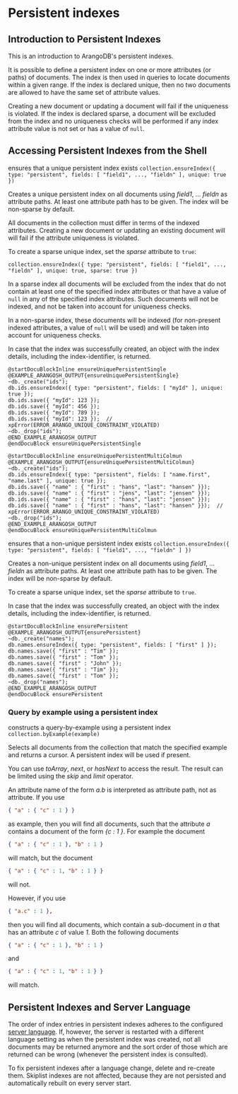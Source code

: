Persistent indexes
==================


Introduction to Persistent Indexes
----------------------------------

This is an introduction to ArangoDB's persistent indexes.

It is possible to define a persistent index on one or more attributes (or paths)
of documents. The index is then used in queries to locate documents within a given range. 
If the index is declared unique, then no two documents are allowed to have the same 
set of attribute values.

Creating a new document or updating a document will fail if the uniqueness is violated. 
If the index is declared sparse, a document will be excluded from the index and no 
uniqueness checks will be performed if any index attribute value is not set or has a value 
of `null`. 

Accessing Persistent Indexes from the Shell
-------------------------------------------


ensures that a unique persistent index exists
`collection.ensureIndex({ type: "persistent", fields: [ "field1", ..., "fieldn" ], unique: true })`

Creates a unique persistent index on all documents using *field1*, ... *fieldn*
as attribute paths. At least one attribute path has to be given. The index will
be non-sparse by default.

All documents in the collection must differ in terms of the indexed 
attributes. Creating a new document or updating an existing document will
will fail if the attribute uniqueness is violated. 

To create a sparse unique index, set the *sparse* attribute to `true`:

`collection.ensureIndex({ type: "persistent", fields: [ "field1", ..., "fieldn" ], unique: true, sparse: true })`

In a sparse index all documents will be excluded from the index that do not 
contain at least one of the specified index attributes or that have a value 
of `null` in any of the specified index attributes. Such documents will
not be indexed, and not be taken into account for uniqueness checks.

In a non-sparse index, these documents will be indexed (for non-present
indexed attributes, a value of `null` will be used) and will be taken into
account for uniqueness checks.

In case that the index was successfully created, an object with the index
details, including the index-identifier, is returned.

    @startDocuBlockInline ensureUniquePersistentSingle
    @EXAMPLE_ARANGOSH_OUTPUT{ensureUniquePersistentSingle}
    ~db._create("ids");
    db.ids.ensureIndex({ type: "persistent", fields: [ "myId" ], unique: true });
    db.ids.save({ "myId": 123 });
    db.ids.save({ "myId": 456 });
    db.ids.save({ "myId": 789 });
    db.ids.save({ "myId": 123 });  // xpError(ERROR_ARANGO_UNIQUE_CONSTRAINT_VIOLATED)
    ~db._drop("ids");
    @END_EXAMPLE_ARANGOSH_OUTPUT
    @endDocuBlock ensureUniquePersistentSingle
    
    @startDocuBlockInline ensureUniquePersistentMultiColmun
    @EXAMPLE_ARANGOSH_OUTPUT{ensureUniquePersistentMultiColmun}
    ~db._create("ids");
    db.ids.ensureIndex({ type: "persistent", fields: [ "name.first", "name.last" ], unique: true });
    db.ids.save({ "name" : { "first" : "hans", "last": "hansen" }});
    db.ids.save({ "name" : { "first" : "jens", "last": "jensen" }});
    db.ids.save({ "name" : { "first" : "hans", "last": "jensen" }});
    db.ids.save({ "name" : { "first" : "hans", "last": "hansen" }});  // xpError(ERROR_ARANGO_UNIQUE_CONSTRAINT_VIOLATED)
    ~db._drop("ids");
    @END_EXAMPLE_ARANGOSH_OUTPUT
    @endDocuBlock ensureUniquePersistentMultiColmun



<!-- js/server/modules/@arangodb/arango-collection.js-->


ensures that a non-unique persistent index exists
`collection.ensureIndex({ type: "persistent", fields: [ "field1", ..., "fieldn" ] })`

Creates a non-unique persistent index on all documents using *field1*, ...
*fieldn* as attribute paths. At least one attribute path has to be given.
The index will be non-sparse by default.

To create a sparse unique index, set the *sparse* attribute to `true`.

In case that the index was successfully created, an object with the index
details, including the index-identifier, is returned.

    @startDocuBlockInline ensurePersistent
    @EXAMPLE_ARANGOSH_OUTPUT{ensurePersistent}
    ~db._create("names");
    db.names.ensureIndex({ type: "persistent", fields: [ "first" ] });
    db.names.save({ "first" : "Tim" });
    db.names.save({ "first" : "Tom" });
    db.names.save({ "first" : "John" });
    db.names.save({ "first" : "Tim" });
    db.names.save({ "first" : "Tom" });
    ~db._drop("names");
    @END_EXAMPLE_ARANGOSH_OUTPUT
    @endDocuBlock ensurePersistent


### Query by example using a persistent index


constructs a query-by-example using a persistent index
`collection.byExample(example)`

Selects all documents from the collection that match the specified example 
and returns a cursor. A persistent index will be used if present.

You can use *toArray*, *next*, or *hasNext* to access the
result. The result can be limited using the *skip* and *limit*
operator.

An attribute name of the form *a.b* is interpreted as attribute path,
not as attribute. If you use

```json
{ "a" : { "c" : 1 } }
```

as example, then you will find all documents, such that the attribute
*a* contains a document of the form *{c : 1 }*. For example the document

```json
{ "a" : { "c" : 1 }, "b" : 1 }
```

will match, but the document

```json
{ "a" : { "c" : 1, "b" : 1 } }
```

will not.

However, if you use

```json
{ "a.c" : 1 },
```

then you will find all documents, which contain a sub-document in *a*
that has an attribute *c* of value *1*. Both the following documents

```json
{ "a" : { "c" : 1 }, "b" : 1 }
```
and

```json
{ "a" : { "c" : 1, "b" : 1 } }
```
will match.

Persistent Indexes and Server Language
--------------------------------------

The order of index entries in persistent indexes adheres to the configured
[server language](../Administration/Configuration/README.md#default-language).
If, however, the server is restarted with a different language setting as when
the persistent index was created, not all documents may be returned anymore and
the sort order of those which are returned can be wrong (whenever the persistent
index is consulted).

To fix persistent indexes after a language change, delete and re-create them.
Skiplist indexes are not affected, because they are not persisted and
automatically rebuilt on every server start.
